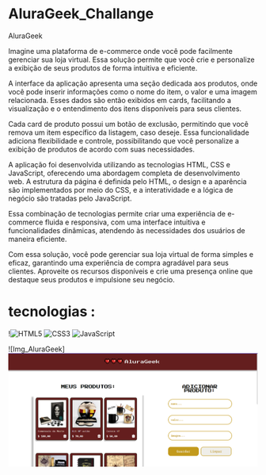 # AluraGeek_Challange

AluraGeek

Imagine uma plataforma de e-commerce onde você pode facilmente gerenciar sua loja virtual. Essa solução permite que você crie e personalize a exibição de seus produtos de forma intuitiva e eficiente.

A interface da aplicação apresenta uma seção dedicada aos produtos, onde você pode inserir informações como o nome do item, o valor e uma imagem relacionada. Esses dados são então exibidos em cards, facilitando a visualização e o entendimento dos itens disponíveis para seus clientes.

Cada card de produto possui um botão de exclusão, permitindo que você remova um item específico da listagem, caso deseje. Essa funcionalidade adiciona flexibilidade e controle, possibilitando que você personalize a exibição de produtos de acordo com suas necessidades.

A aplicação foi desenvolvida utilizando as tecnologias HTML, CSS e JavaScript, oferecendo uma abordagem completa de desenvolvimento web. A estrutura da página é definida pelo HTML, o design e a aparência são implementados por meio do CSS, e a interatividade e a lógica de negócio são tratadas pelo JavaScript.

Essa combinação de tecnologias permite criar uma experiência de e-commerce fluida e responsiva, com uma interface intuitiva e funcionalidades dinâmicas, atendendo às necessidades dos usuários de maneira eficiente.

Com essa solução, você pode gerenciar sua loja virtual de forma simples e eficaz, garantindo uma experiência de compra agradável para seus clientes. Aproveite os recursos disponíveis e crie uma presença online que destaque seus produtos e impulsione seu negócio.

# tecnologias :

!![HTML5](https://img.shields.io/badge/html5-%23E34F26.svg?style=for-the-badge&logo=html5&logoColor=white)
![CSS3](https://img.shields.io/badge/css3-%231572B6.svg?style=for-the-badge&logo=css3&logoColor=white)
![JavaScript](https://img.shields.io/badge/javascript-%23323330.svg?style=for-the-badge&logo=javascript&logoColor=%23F7DF1E)

![Img_AluraGeek]<img src="./assets/img/alura site.png" alt="foto do site como é o projeto">
